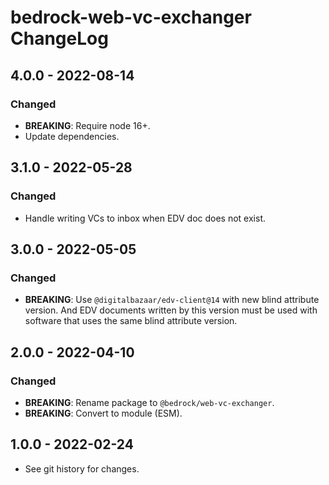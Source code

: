 # bedrock-web-vc-exchanger ChangeLog

## 4.0.0 - 2022-08-14

### Changed
- **BREAKING**: Require node 16+.
- Update dependencies.

## 3.1.0 - 2022-05-28

### Changed
- Handle writing VCs to inbox when EDV doc does not exist.

## 3.0.0 - 2022-05-05

### Changed
- **BREAKING**: Use `@digitalbazaar/edv-client@14` with new blind attribute
  version. And EDV documents written by this version must be used with
  software that uses the same blind attribute version.

## 2.0.0 - 2022-04-10

### Changed
- **BREAKING**: Rename package to `@bedrock/web-vc-exchanger`.
- **BREAKING**: Convert to module (ESM).

## 1.0.0 - 2022-02-24

- See git history for changes.
